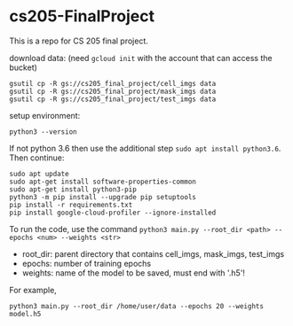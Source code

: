 # cs205-FinalProject
This is a repo for CS 205 final project.
  



download data: (need ```gcloud init``` with the account that can access the bucket)
```
gsutil cp -R gs://cs205_final_project/cell_imgs data
gsutil cp -R gs://cs205_final_project/mask_imgs data
gsutil cp -R gs://cs205_final_project/test_imgs data
```
setup environment:
```
python3 --version
```
If not python 3.6 then use the additional step ```sudo apt install python3.6```.
Then continue:
```
sudo apt update
sudo apt-get install software-properties-common
sudo apt-get install python3-pip
python3 -m pip install --upgrade pip setuptools
pip install -r requirements.txt
pip install google-cloud-profiler --ignore-installed
```

To run the code, use the command ```python3 main.py --root_dir <path> --epochs <num> --weights <str>```
- root_dir: parent directory that contains cell_imgs, mask_imgs, test_imgs  
- epochs: number of training epochs  
- weights: name of the model to be saved, must end with '.h5'!  

For example, 
```
python3 main.py --root_dir /home/user/data --epochs 20 --weights model.h5
```
